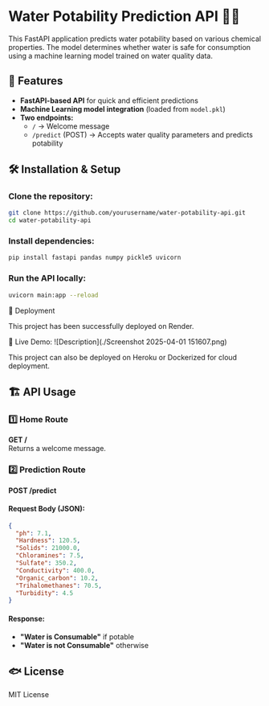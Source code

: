 # Water Potability Prediction API 🌊🚰

This FastAPI application predicts water potability based on various chemical properties. The model determines whether water is safe for consumption using a machine learning model trained on water quality data.

## 🚀 Features
- **FastAPI-based API** for quick and efficient predictions
- **Machine Learning model integration** (loaded from `model.pkl`)
- **Two endpoints:**
  - `/` → Welcome message
  - `/predict` (POST) → Accepts water quality parameters and predicts potability

## 🛠️ Installation & Setup
### Clone the repository:
```bash
git clone https://github.com/yourusername/water-potability-api.git
cd water-potability-api
```

### Install dependencies:
```bash
pip install fastapi pandas numpy pickle5 uvicorn
```

### Run the API locally:
```bash
uvicorn main:app --reload
```

📱 Deployment

This project has been successfully deployed on Render.

🔗 Live Demo: ![Description](./Screenshot 2025-04-01 151607.png)

This project can also be deployed on Heroku or Dockerized for cloud deployment.

## 🏗️ API Usage
### 1️⃣ Home Route  
**GET /**  
Returns a welcome message.

### 2️⃣ Prediction Route  
**POST /predict**  

#### Request Body (JSON):
```json
{
  "ph": 7.1,
  "Hardness": 120.5,
  "Solids": 21000.0,
  "Chloramines": 7.5,
  "Sulfate": 350.2,
  "Conductivity": 400.0,
  "Organic_carbon": 10.2,
  "Trihalomethanes": 70.5,
  "Turbidity": 4.5
}
```

#### Response:
- **"Water is Consumable"** if potable
- **"Water is not Consumable"** otherwise

## 🐟 License
MIT License

